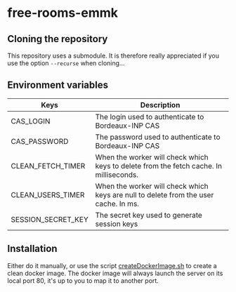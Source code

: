 # free-rooms-emmk

## Cloning the repository

This repository uses a submodule. It is therefore really appreciated if you use the option `--recurse` when cloning...

## Environment variables

| Keys              | Description                                                                            |
| ----------------- | -------------------------------------------------------------------------------------- |
| CAS_LOGIN         | The login used to authenticate to Bordeaux-INP CAS                                     |
| CAS_PASSWORD      | The password used to authenticate to Bordeaux-INP CAS                                  |
| CLEAN_FETCH_TIMER | When the worker will check which keys to delete from the fetch cache. In milliseconds. |
| CLEAN_USERS_TIMER | When the worker will check which keys are null to delete from the user cache. In ms.   |
| SESSION_SECRET_KEY| The secret key used to generate session keys |

## Installation

Either do it manually, or use the script [createDockerImage.sh](createDockerImage.sh) to create a clean docker image.
The docker image will always launch the server on its local port 80, it's up to you to map it to another port.
